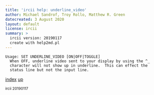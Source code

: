 ```yaml
---
title: 'ircii help: underline_video'
author: Michael Sandrof, Troy Rollo, Matthew R. Green
datecreated: 3 August 2020
layout: default
license: ircii
summary: >
  ircii version: 20190117
  create with help2md.pl
---
```

```
Usage: SET UNDERLINE_VIDEO [ON|OFF|TOGGLE]
  When OFF, underline video sent to your display by using the ^_
  character will not show up in underline.  This can effect the
  status line but not the input line.
```

[index](index.html)
[up](..)

<small> ircii 20190117 </small>
